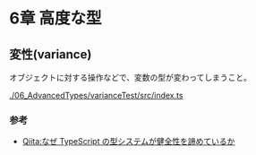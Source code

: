 # 6章 高度な型

## 変性(variance)

オブジェクトに対する操作などで、変数の型が変わってしまうこと。

[./06_AdvancedTypes/varianceTest/src/index.ts](./06_AdvancedTypes/varianceTest/src/index.ts)

### 参考

- [Qiita:なぜ TypeScript の型システムが健全性を諦めているか](https://qiita.com/na-o-ys/items/aa56d678cdf0de2bdd79)
